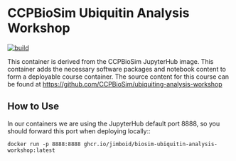 CCPBioSim Ubiquitin Analysis Workshop
=====================================

[![build](https://github.com/jimboid/biosim-ubiquitin-analysis-workshop/actions/workflows/build.yaml/badge.svg?branch=main)](https://github.com/jimboid/biosim-ubiquitin-analysis-workshop/actions/workflows/build.yaml)

This container is derived from the CCPBioSim JupyterHub image. This container
adds the necessary software packages and notebook content to form a deployable
course container. The source content for this course can be found at
https://github.com/CCPBioSim/ubiquiting-analysis-workshop

How to Use
----------

In our containers we are using the JupyterHub default port 8888, so you should
forward this port when deploying locally::

    docker run -p 8888:8888 ghcr.io/jimboid/biosim-ubiquitin-analysis-workshop:latest
